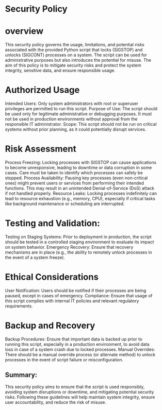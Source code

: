 # Security Policy
# overview
This security policy governs the usage, limitations, and potential risks associated with the provided Python script that locks (SIGSTOP) and unlocks (SIGCONT) processes on a system. 
The script can be used for administrative purposes but also introduces the potential for misuse. The aim of this policy is to mitigate security risks and protect the system integrity, sensitive data, and ensure responsible usage.

#  Authorized Usage
Intended Users: Only system administrators with root or superuser privileges are permitted to run this script.
Purpose of Use: The script should be used only for legitimate administrative or debugging purposes. It must not be used in production environments without approval from the responsible IT administrator.
Scope: This script should not be run on critical systems without prior planning, as it could potentially disrupt services.

# Risk Assessment
Process Freezing: Locking processes with SIGSTOP can cause applications to become unresponsive, leading to downtime or data corruption in some cases. Care must be taken to identify which processes can safely be stopped.
Process Availability: Pausing key processes (even non-critical ones) might prevent users or services from performing their intended functions. This may result in an unintended Denial-of-Service (DoS) attack if not handled properly.
Resource Leaks: Locking processes indefinitely can lead to resource exhaustion (e.g., memory, CPU), especially if critical tasks like background maintenance or scheduling are interrupted.

# Testing and Validation:
Testing on Staging Systems: Prior to deployment in production, the script should be tested in a controlled staging environment to evaluate its impact on system behavior.
Emergency Recovery: Ensure that recovery mechanisms are in place (e.g., the ability to remotely unlock processes in the event of a system freeze).

#  Ethical Considerations
User Notification: Users should be notified if their processes are being paused, except in cases of emergency.
Compliance: Ensure that usage of this script complies with internal IT policies and relevant regulatory requirements.

# Backup and Recovery
Backup Procedures: Ensure that important data is backed up prior to running this script, especially in a production environment, to avoid data loss in case of a system crash due to locked processes.
Manual Overrides: There should be a manual override process (or alternate method) to unlock processes in the event of script failure or misconfiguration.

## Summary:
This security policy aims to ensure that the script is used responsibly, avoiding system disruptions or downtime, and mitigating potential security risks. 
Following these guidelines will help maintain system integrity, ensure user accountability, and reduce the risk of misuse.
